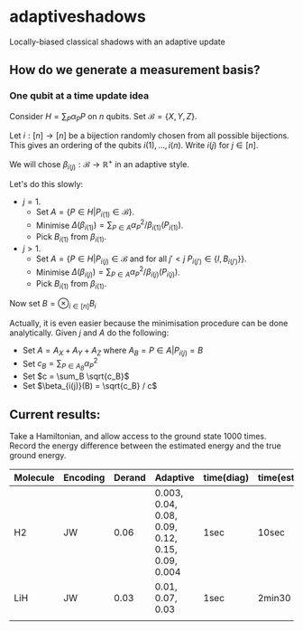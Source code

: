 # adaptiveshadows
Locally-biased classical shadows with an adaptive update

## How do we generate a measurement basis?

### One qubit at a time update idea

Consider $H = \sum_P \alpha_P P$ on $n$ qubits. Set $\mathcal{B}=\{X,Y,Z\}$.

Let $i:[n]\to[n]$ be a bijection randomly chosen from all possible bijections. This gives an ordering of the qubits $i(1), \dots, i(n)$. Write $i(j)$ for $j\in[n]$.

We will chose $\beta_{i(j)}:\mathcal{B}\to\mathbb{R}^+$ in an adaptive style.

Let's do this slowly:

- $j=1$.
    - Set $A = \{ P \in H | P_{i(1)} \in \mathcal{B} \}$.
    - Minimise $\Delta(\beta_{i(1)}) = \sum_{P\in A} \alpha_P^2 / \beta_{i(1)}(P_{i(1)})$.
    - Pick $B_{i(1)}$ from $\beta_{i(1)}$.
- $j>1$.
    - Set $A = \{ P \in H | P_{i(j)} \in \mathcal{B} \textrm{ and for all $j'<j$ } P_{i(j')} \in \{I, B_{i(j')}\} \}$.
    - Minimise $\Delta(\beta_{i(j)}) = \sum_{P\in A} \alpha_P^2 / \beta_{i(j)}(P_{i(j)})$.
    - Pick $B_{i(1)}$ from $\beta_{i(1)}$.

Now set $B = \otimes_{i\in[n]} B_i$

Actually, it is even easier because the minimisation procedure can be done analytically. Given $j$ and $A$ do the following:
- Set $A = A_X + A_Y + A_Z$ where $A_B = { P\in A | P_{i(j)}=B }$
- Set $c_B = \sum_{P \in A_B} \alpha_P^2$
- Set $c = \sum_B \sqrt{c_B}$
- Set $\beta_{i(j)}(B) = \sqrt{c_B} / c$

## Current results:

Take a Hamiltonian, and allow access to the ground state 1000 times. Record the energy difference between the estimated energy and the true ground energy.

| Molecule | Encoding | Derand | Adaptive                                         | time(diag) | time(estimate) |
|----------|----------|--------|--------------------------------------------------|------------|----------------|
| H2       | JW       | 0.06   | 0.003, 0.04, 0.08, 0.09, 0.12, 0.15, 0.09, 0.004 | 1sec       | 10sec          |
| LiH      | JW       | 0.03   | 0.01, 0.07, 0.03                                 | 1sec       | 2min30         |
|          |          |        |                                                  |            |                |
